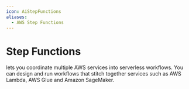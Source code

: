 ```yaml
---
icon: AiStepFunctions
aliases:
  - AWS Step Functions
---
```

# Step Functions
lets you coordinate multiple AWS services into serverless workflows. You can design and run workflows that stitch together services such as AWS Lambda, AWS Glue and Amazon SageMaker.